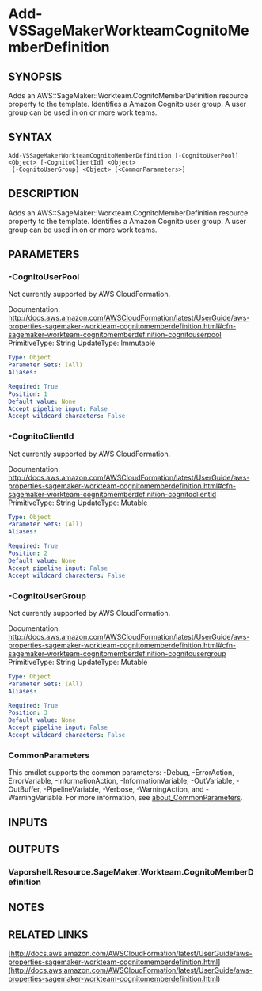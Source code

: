 # Add-VSSageMakerWorkteamCognitoMemberDefinition

## SYNOPSIS
Adds an AWS::SageMaker::Workteam.CognitoMemberDefinition resource property to the template.
Identifies a Amazon Cognito user group.
A user group can be used in on or more work teams.

## SYNTAX

```
Add-VSSageMakerWorkteamCognitoMemberDefinition [-CognitoUserPool] <Object> [-CognitoClientId] <Object>
 [-CognitoUserGroup] <Object> [<CommonParameters>]
```

## DESCRIPTION
Adds an AWS::SageMaker::Workteam.CognitoMemberDefinition resource property to the template.
Identifies a Amazon Cognito user group.
A user group can be used in on or more work teams.

## PARAMETERS

### -CognitoUserPool
Not currently supported by AWS CloudFormation.

Documentation: http://docs.aws.amazon.com/AWSCloudFormation/latest/UserGuide/aws-properties-sagemaker-workteam-cognitomemberdefinition.html#cfn-sagemaker-workteam-cognitomemberdefinition-cognitouserpool
PrimitiveType: String
UpdateType: Immutable

```yaml
Type: Object
Parameter Sets: (All)
Aliases:

Required: True
Position: 1
Default value: None
Accept pipeline input: False
Accept wildcard characters: False
```

### -CognitoClientId
Not currently supported by AWS CloudFormation.

Documentation: http://docs.aws.amazon.com/AWSCloudFormation/latest/UserGuide/aws-properties-sagemaker-workteam-cognitomemberdefinition.html#cfn-sagemaker-workteam-cognitomemberdefinition-cognitoclientid
PrimitiveType: String
UpdateType: Mutable

```yaml
Type: Object
Parameter Sets: (All)
Aliases:

Required: True
Position: 2
Default value: None
Accept pipeline input: False
Accept wildcard characters: False
```

### -CognitoUserGroup
Not currently supported by AWS CloudFormation.

Documentation: http://docs.aws.amazon.com/AWSCloudFormation/latest/UserGuide/aws-properties-sagemaker-workteam-cognitomemberdefinition.html#cfn-sagemaker-workteam-cognitomemberdefinition-cognitousergroup
PrimitiveType: String
UpdateType: Mutable

```yaml
Type: Object
Parameter Sets: (All)
Aliases:

Required: True
Position: 3
Default value: None
Accept pipeline input: False
Accept wildcard characters: False
```

### CommonParameters
This cmdlet supports the common parameters: -Debug, -ErrorAction, -ErrorVariable, -InformationAction, -InformationVariable, -OutVariable, -OutBuffer, -PipelineVariable, -Verbose, -WarningAction, and -WarningVariable. For more information, see [about_CommonParameters](http://go.microsoft.com/fwlink/?LinkID=113216).

## INPUTS

## OUTPUTS

### Vaporshell.Resource.SageMaker.Workteam.CognitoMemberDefinition
## NOTES

## RELATED LINKS

[http://docs.aws.amazon.com/AWSCloudFormation/latest/UserGuide/aws-properties-sagemaker-workteam-cognitomemberdefinition.html](http://docs.aws.amazon.com/AWSCloudFormation/latest/UserGuide/aws-properties-sagemaker-workteam-cognitomemberdefinition.html)

